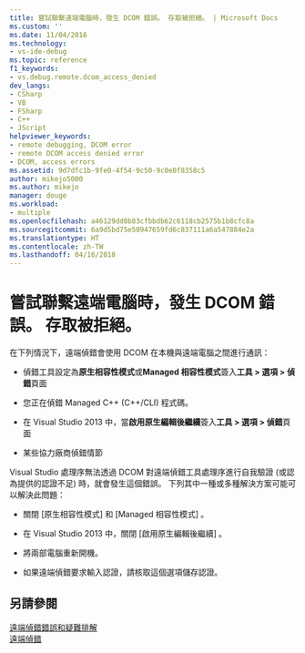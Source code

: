 ```yaml
---
title: 嘗試聯繫遠端電腦時，發生 DCOM 錯誤。 存取被拒絕。 | Microsoft Docs
ms.custom: ''
ms.date: 11/04/2016
ms.technology:
- vs-ide-debug
ms.topic: reference
f1_keywords:
- vs.debug.remote.dcom_access_denied
dev_langs:
- CSharp
- VB
- FSharp
- C++
- JScript
helpviewer_keywords:
- remote debugging, DCOM error
- remote DCOM access denied error
- DCOM, access errors
ms.assetid: 9d7dfc1b-9fe0-4f54-9c50-9c0e0f8358c5
author: mikejo5000
ms.author: mikejo
manager: douge
ms.workload:
- multiple
ms.openlocfilehash: a46129dd8b83cfbbdb62c6118cb2575b1b8cfc8a
ms.sourcegitcommit: 6a9d5bd75e50947659fd6c837111a6a547884e2a
ms.translationtype: HT
ms.contentlocale: zh-TW
ms.lasthandoff: 04/16/2018
---
```

# <a name="a-dcom-error-occurred-trying-to-contact-the-remote-computer-access-is-denied"></a>嘗試聯繫遠端電腦時，發生 DCOM 錯誤。 存取被拒絕。
在下列情況下，遠端偵錯會使用 DCOM 在本機與遠端電腦之間進行通訊：  
  
-   偵錯工具設定為**原生相容性模式**或**Managed 相容性模式**簽入**工具 > 選項 > 偵錯**頁面  
  
-   您正在偵錯 Managed C++ (C++/CLI) 程式碼。  
  
-   在 Visual Studio 2013 中，當**啟用原生編輯後繼續**簽入**工具 > 選項 > 偵錯**頁面  
  
-   某些協力廠商偵錯情節  
  
 Visual Studio 處理序無法透過 DCOM 對遠端偵錯工具處理序進行自我驗證 (或認為提供的認證不足) 時，就會發生這個錯誤。 下列其中一種或多種解決方案可能可以解決此問題：  
  
-   關閉 [原生相容性模式]   和 [Managed 相容性模式] 。  
  
-   在 Visual Studio 2013 中，關閉 [啟用原生編輯後繼續] 。  
  
-   將兩部電腦重新開機。  
  
-   如果遠端偵錯要求輸入認證，請核取這個選項儲存認證。  
  
## <a name="see-also"></a>另請參閱  
 [遠端偵錯錯誤和疑難排解](../debugger/remote-debugging-errors-and-troubleshooting.md)   
 [遠端偵錯](../debugger/remote-debugging.md)